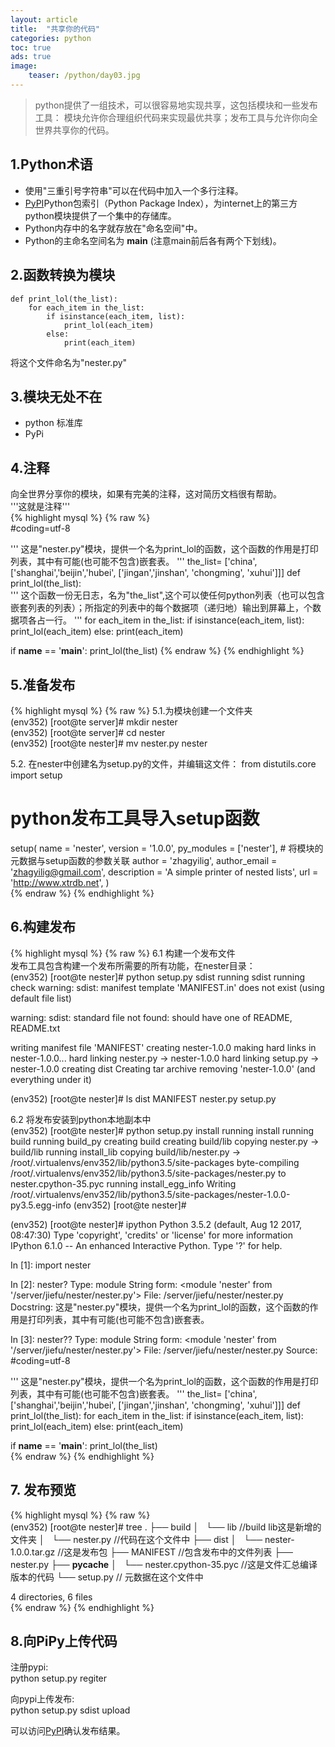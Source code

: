 ```yaml
---
layout: article
title:  "共享你的代码"
categories: python
toc: true
ads: true
image:
    teaser: /python/day03.jpg
---
```

> python提供了一组技术，可以很容易地实现共享，这包括模块和一些发布工具：
模块允许你合理组织代码来实现最优共享；发布工具与允许你向全世界共享你的代码。  

##  1.Python术语
- 使用"三重引号字符串"可以在代码中加入一个多行注释。  
- [PyPI](https://pypi.python.org/pypi/)Python包索引（Python Package Index），为internet上的第三方python模块提供了一个集中的存储库。
- Python内存中的名字就存放在"命名空间"中。  
- Python的主命名空间名为 __main__ (注意main前后各有两个下划线)。   

## 2.函数转换为模块
	def print_lol(the_list):
    	for each_item in the_list:
    	    if isinstance(each_item, list):
    	        print_lol(each_item)
    	    else:
    	        print(each_item)
将这个文件命名为"nester.py"  

## 3.模块无处不在  
- python 标准库
- PyPi
	
## 4.注释
向全世界分享你的模块，如果有完美的注释，这对简历文档很有帮助。      
	'''这就是注释'''  
{% highlight mysql %}
{% raw %}   
#coding=utf-8

'''
这是"nester.py"模块，提供一个名为print_lol的函数，这个函数的作用是打印列表，其中有可能(也可能不包含)嵌套表。
'''
the_list= ['china',
           ['shanghai','beijin','hubei',
            ['jingan','jinshan', 'chongming', 'xuhui']]]
def print_lol(the_list):  
'''
这个函数一份无日志，名为"the_list",这个可以使任何python列表（也可以包含嵌套列表的列表）；所指定的列表中的每个数据项（递归地）输出到屏幕上，个数据项各占一行。
'''
    for each_item in the_list:
        if isinstance(each_item, list):
            print_lol(each_item)
        else:
            print(each_item)

if __name__ == '__main__':
    print_lol(the_list)
{% endraw %}
{% endhighlight %} 

## 5.准备发布  
{% highlight mysql %}
{% raw %} 
5.1.为模块创建一个文件夹     
(env352) [root@te server]# mkdir nester  
(env352) [root@te server]# cd  nester    
(env352) [root@te nester]# mv nester.py nester    

5.2. 在nester中创建名为setup.py的文件，并编辑这文件：
from distutils.core import setup
# python发布工具导入setup函数
setup(
    name = 'nester',
    version = '1.0.0',
    py_modules = ['nester'], 
    # 将模块的元数据与setup函数的参数关联
    author = 'zhagyilig',
    author_email = 'zhagyilig@gmail.com',
    description = 'A simple printer of nested lists',
    url = 'http://www.xtrdb.net',
)  
{% endraw %}
{% endhighlight %}   

## 6.构建发布    
{% highlight mysql %}
{% raw %}
6.1 构建一个发布文件    
发布工具包含构建一个发布所需要的所有功能，在nester目录：    
(env352) [root@te nester]# python setup.py sdist
running sdist
running check
warning: sdist: manifest template 'MANIFEST.in' does not exist (using default file list)

warning: sdist: standard file not found: should have one of README, README.txt

writing manifest file 'MANIFEST'
creating nester-1.0.0
making hard links in nester-1.0.0...
hard linking nester.py -> nester-1.0.0
hard linking setup.py -> nester-1.0.0
creating dist
Creating tar archive
removing 'nester-1.0.0' (and everything under it)

(env352) [root@te nester]# ls
dist  MANIFEST  nester.py  setup.py

6.2 将发布安装到python本地副本中  
(env352) [root@te nester]# python setup.py install
running install
running build
running build_py
creating build
creating build/lib
copying nester.py -> build/lib
running install_lib
copying build/lib/nester.py -> /root/.virtualenvs/env352/lib/python3.5/site-packages
byte-compiling /root/.virtualenvs/env352/lib/python3.5/site-packages/nester.py to nester.cpython-35.pyc
running install_egg_info
Writing /root/.virtualenvs/env352/lib/python3.5/site-packages/nester-1.0.0-py3.5.egg-info
(env352) [root@te nester]# 

(env352) [root@te nester]# ipython
Python 3.5.2 (default, Aug 12 2017, 08:47:30) 
Type 'copyright', 'credits' or 'license' for more information
IPython 6.1.0 -- An enhanced Interactive Python. Type '?' for help.

In [1]: import nester

In [2]: nester?
Type:        module
String form: <module 'nester' from '/server/jiefu/nester/nester.py'>
File:        /server/jiefu/nester/nester.py
Docstring:   这是"nester.py"模块，提供一个名为print_lol的函数，这个函数的作用是打印列表，其中有可能(也可能不包含)嵌套表。

In [3]: nester??
Type:        module
String form: <module 'nester' from '/server/jiefu/nester/nester.py'>
File:        /server/jiefu/nester/nester.py
Source:     
#coding=utf-8

'''
这是"nester.py"模块，提供一个名为print_lol的函数，这个函数的作用是打印列表，其中有可能(也可能不包含)嵌套表。
'''
the_list= ['china',
           ['shanghai','beijin','hubei',
            ['jingan','jinshan', 'chongming', 'xuhui']]]
def print_lol(the_list):
    for each_item in the_list:
        if isinstance(each_item, list):
            print_lol(each_item)
        else:
            print(each_item)

if __name__ == '__main__':
    print_lol(the_list)  
{% endraw %}
{% endhighlight %}   

## 7. 发布预览   
{% highlight mysql %}
{% raw %}   
 (env352) [root@te nester]# tree
.
├── build
│   └── lib   //build lib这是新增的文件夹
│       └── nester.py  //代码在这个文件中
├── dist
│   └── nester-1.0.0.tar.gz  //这是发布包
├── MANIFEST  //包含发布中的文件列表
├── nester.py 
├── __pycache__
│   └── nester.cpython-35.pyc  //这是文件汇总编译版本的代码
└── setup.py // 元数据在这个文件中  

4 directories, 6 files  
{% endraw %}
{% endhighlight %}

## 8.向PiPy上传代码    
注册pypi:  
	python setup.py regiter  

向pypi上传发布:  
 	python setup.py sdist upload  

可以访问[PyPI](https://pypi.python.org/pypi/)确认发布结果。

